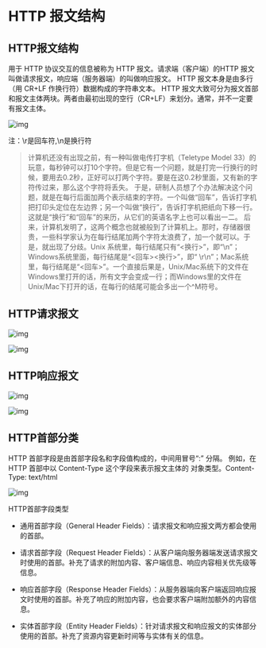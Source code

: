 # HTTP 报文结构



## HTTP报文结构

用于 HTTP 协议交互的信息被称为 HTTP 报文。请求端（客户端）的HTTP 报文叫做请求报文，响应端（服务器端）的叫做响应报文。
HTTP 报文本身是由多行（用 CR+LF 作换行符）数据构成的字符串文本。
HTTP 报文大致可分为报文首部和报文主体两块。两者由最初出现的空行（CR+LF）来划分。通常，并不一定要有报文主体。

![img](https://image-hosting.jellyfishmix.com/20201023145120)

注：\r是回车符,\n是换行符

> 计算机还没有出现之前，有一种叫做电传打字机（Teletype Model 33）的玩意，每秒钟可以打10个字符。但是它有一个问题，就是打完一行换行的时候，要用去0.2秒，正好可以打两个字符。要是在这0.2秒里面，又有新的字符传过来，那么这个字符将丢失。 
> 于是，研制人员想了个办法解决这个问题，就是在每行后面加两个表示结束的字符。一个叫做“回车”，告诉打字机把打印头定位在左边界；另一个叫做“换行”，告诉打字机把纸向下移一行。 
> 这就是“换行”和“回车”的来历，从它们的英语名字上也可以看出一二。 后来，计算机发明了，这两个概念也就被般到了计算机上。那时，存储器很贵，一些科学家认为在每行结尾加两个字符太浪费了，加一个就可以。于是，就出现了分歧。Unix 系统里，每行结尾只有“<换行>”，即“\n”；Windows系统里面，每行结尾是“<回车><换行>”，即“ \r\n”；Mac系统里，每行结尾是“<回车>”。一个直接后果是，Unix/Mac系统下的文件在Windows里打开的话，所有文字会变成一行；而Windows里的文件在Unix/Mac下打开的话，在每行的结尾可能会多出一个^M符号。



## HTTP请求报文

![img](https://image-hosting.jellyfishmix.com/20201023145209.jpeg)

![img](https://image-hosting.jellyfishmix.com/20201023145220)



## HTTP响应报文

![img](https://image-hosting.jellyfishmix.com/20201023145419.jpeg)

![img](https://image-hosting.jellyfishmix.com/20201023145441)



## HTTP首部分类

HTTP 首部字段是由首部字段名和字段值构成的，中间用冒号“:” 分隔。
例如，在 HTTP 首部中以 Content-Type 这个字段来表示报文主体的 对象类型。Content-Type: text/html

![img](https://image-hosting.jellyfishmix.com/20201023145512)

HTTP首部字段类型

- 通用首部字段（General Header Fields）：请求报文和响应报文两方都会使用的首部。

- 请求首部字段（Request Header Fields）：从客户端向服务器端发送请求报文时使用的首部。补充了请求的附加内容、客户端信息、响应内容相关优先级等信息。

- 响应首部字段（Response Header Fields）：从服务器端向客户端返回响应报文时使用的首部。补充了响应的附加内容，也会要求客户端附加额外的内容信息。

- 实体首部字段（Entity Header Fields）：针对请求报文和响应报文的实体部分使用的首部。补充了资源内容更新时间等与实体有关的信息。



